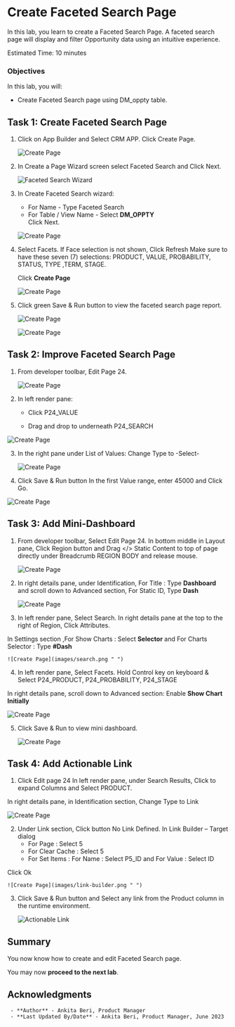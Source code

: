 # Create Faceted Search Page

In this lab, you learn to create a Faceted Search Page. A faceted search page will display and filter Opportunity data using an intuitive experience.

Estimated Time: 10 minutes

### Objectives

In this lab, you will:
- Create Faceted Search page using DM_oppty table.

## Task 1: Create Faceted Search Page

1. Click on App Builder and Select CRM APP. Click Create Page.

   ![Create Page](images/faceted-create-page.png " ")

2. In Create a Page Wizard screen select Faceted Search and Click Next.

    ![Faceted Search Wizard](images/faceted-search-wizard1.png " ")

3. In Create Faceted Search wizard:
    - For Name - Type Faceted Search
    - For Table / View Name - Select **DM_OPPTY**  
  Click Next.

    ![Create Page](images/faceted-search-wizard2.png " ")

4. Select Facets. If Face selection is not shown, Click Refresh
   Make sure to have these seven (7) selections: PRODUCT, VALUE, PROBABILITY, STATUS, TYPE ,TERM, STAGE.

   Click **Create Page**

    ![Create Page](images/faceted-wizard3.png " ")

5. Click green Save & Run button to view the faceted search page report.

    ![Create Page](images/facet-search-run.png " ")

    ![Create Page](images/faceted-search-page.png " ")

## Task 2: Improve Faceted Search Page  

1. From developer toolbar, Edit Page 24.

    ![Create Page](images/faceted-search-page.png " ")

2. In left render pane:

     - Click P24_VALUE

     - Drag and drop to underneath P24_SEARCH

  ![Create Page](images/drag-value.png " ")

3. In the right pane under List of Values:
   Change Type to -Select-

   ![Create Page](images/select-value.png " ")   

4. Click Save & Run button
   In the first Value range, enter 45000 and Click Go.

  ![Create Page](images/select-range.png " ")

## Task 3: Add Mini-Dashboard

1. From developer toolbar, Select Edit Page 24.
In bottom middle in Layout pane, Click Region button and  Drag </> Static Content to top of page directly under Breadcrumb REGION BODY and release mouse.

    ![Create Page](images/drag-drop.png " ")

2. In right details pane, under Identification, For Title : Type **Dashboard** and scroll down to Advanced section, For Static ID, Type **Dash**

    ![Create Page](images/dashboard.png " ")

3. In left render pane, Select Search.
In right details pane at the top to the right of Region, Click Attributes.

 In Settings section ,For Show Charts : Select **Selector** and
For Charts Selector : Type **#Dash**

    ![Create Page](images/search.png " ")

4. In left render pane, Select Facets.
Hold Control key on keyboard & Select P24_PRODUCT, P24_PROBABILITY, P24_STAGE

 In right details pane, scroll down to Advanced section:
Enable **Show Chart Initially**

   ![Create Page](images/page-items.png " ")

5. Click Save & Run to view mini dashboard.

   ![Create Page](images/run-time.png " ")

## Task 4: Add Actionable Link

1. Click Edit page 24
In left render pane, under Search Results, Click to expand Columns
and Select PRODUCT.

 In right details pane, in Identification section, Change Type to Link

 ![Create Page](images/search-results.png " ")

2. Under Link section, Click button No Link Defined.
   In Link Builder – Target dialog
   - For Page : Select 5
   - For Clear Cache : Select 5
   - For Set Items : For Name : Select P5_ID and For Value : Select ID

 Click Ok

    ![Create Page](images/link-builder.png " ")

3. Click Save & Run button and Select any link from the Product column in the runtime environment.

    ![Actionable Link](images/link-runtime.png " ")

## **Summary**

You now know how to create and edit Faceted Search page.

You may now **proceed to the next lab**.   

## Acknowledgments
     - **Author** - Ankita Beri, Product Manager
     - **Last Updated By/Date** - Ankita Beri, Product Manager, June 2023
